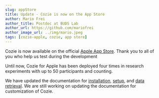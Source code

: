 ```yaml
---
slug: appStore
title: Update - Cozie is now on the App Store
author: Mario Frei
author_title: Postdoc at BUDS Lab
author_url: https://github.com/mariofrei
author_image_url: ../img/mario.jpeg
tags: [cozie-apple, cozie, app store]
---
```



Cozie is now available on the official [Apple App Store](https://apps.apple.com/sg/app/cozie/id1625029501). Thank you to all of you who help us test during the development

Until now, Cozie for Apple has been deployed four times in research experiments with up to 50 participants and counting. 

We have updated the documentation for [installation](/docs/installation), [setup](/docs/setup), and [data retrieval](/docs/download_data/data_download_offline). We are still working on updating the documentation for customization of Cozie.
